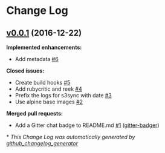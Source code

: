 # Change Log

## [v0.0.1](https://github.com/vladgh/docker_base_images/tree/v0.0.1) (2016-12-22)
**Implemented enhancements:**

- Add metadata [\#6](https://github.com/vladgh/docker_base_images/issues/6)

**Closed issues:**

- Create build hooks [\#5](https://github.com/vladgh/docker_base_images/issues/5)
- Add rubycritic and reek [\#4](https://github.com/vladgh/docker_base_images/issues/4)
- Prefix the logs for s3sync with date [\#3](https://github.com/vladgh/docker_base_images/issues/3)
- Use alpine base images [\#2](https://github.com/vladgh/docker_base_images/issues/2)

**Merged pull requests:**

- Add a Gitter chat badge to README.md [\#1](https://github.com/vladgh/docker_base_images/pull/1) ([gitter-badger](https://github.com/gitter-badger))



\* *This Change Log was automatically generated by [github_changelog_generator](https://github.com/skywinder/Github-Changelog-Generator)*